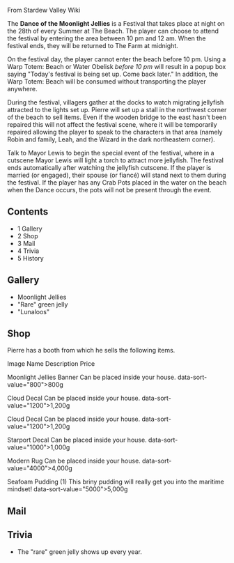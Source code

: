 From Stardew Valley Wiki

The **Dance of the Moonlight Jellies** is a Festival that takes place at night on the 28th of every Summer at The Beach. The player can choose to attend the festival by entering the area between 10 pm and 12 am. When the festival ends, they will be returned to The Farm at midnight.

On the festival day, the player cannot enter the beach before 10 pm. Using a Warp Totem: Beach or Water Obelisk *before 10 pm* will result in a popup box saying "Today's festival is being set up. Come back later." In addition, the Warp Totem: Beach will be consumed without transporting the player anywhere.

During the festival, villagers gather at the docks to watch migrating jellyfish attracted to the lights set up. Pierre will set up a stall in the northwest corner of the beach to sell items. Even if the wooden bridge to the east hasn't been repaired this will not affect the festival scene, where it will be temporarily repaired allowing the player to speak to the characters in that area (namely Robin and family, Leah, and the Wizard in the dark northeastern corner).

Talk to Mayor Lewis to begin the special event of the festival, where in a cutscene Mayor Lewis will light a torch to attract more jellyfish. The festival ends automatically after watching the jellyfish cutscene. If the player is married (or engaged), their spouse (or fiancé) will stand next to them during the festival. If the player has any Crab Pots placed in the water on the beach when the Dance occurs, the pots will not be present through the event.

## Contents

- 1 Gallery
- 2 Shop
- 3 Mail
- 4 Trivia
- 5 History

## Gallery

- Moonlight Jellies
- "Rare" green jelly
- "Lunaloos"

## Shop

Pierre has a booth from which he sells the following items.

Image Name Description Price

Moonlight Jellies Banner Can be placed inside your house. data-sort-value="800"&gt;800g

Cloud Decal Can be placed inside your house. data-sort-value="1200"&gt;1,200g

Cloud Decal Can be placed inside your house. data-sort-value="1200"&gt;1,200g

Starport Decal Can be placed inside your house. data-sort-value="1000"&gt;1,000g

Modern Rug Can be placed inside your house. data-sort-value="4000"&gt;4,000g

Seafoam Pudding (1) This briny pudding will really get you into the maritime mindset! data-sort-value="5000"&gt;5,000g

## Mail

## Trivia

- The "rare" green jelly shows up every year.